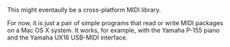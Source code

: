 This might eventaully be a cross-platform MIDI library.

For now, it is just a pair of simple programs that read or write MIDI packages
on a Mac OS X system.  It works, for example, with the Yamaha P-155 piano and
the Yamaha UX16 USB-MIDI interface.


